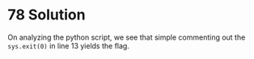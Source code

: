# 78 Solution
On analyzing the python script, we see that simple commenting out the `sys.exit(0)` in line 13 yields the flag.